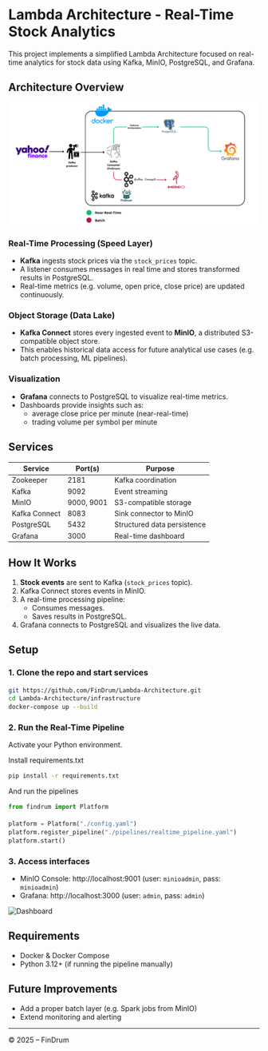 # Lambda Architecture - Real-Time Stock Analytics

This project implements a simplified Lambda Architecture focused on real-time analytics for stock data using Kafka, MinIO, PostgreSQL, and Grafana.

## Architecture Overview

![Architecture](./imgs/architecture.png)

### Real-Time Processing (Speed Layer)

- **Kafka** ingests stock prices via the `stock_prices` topic.
- A listener consumes messages in real time and stores transformed results in PostgreSQL.
- Real-time metrics (e.g. volume, open price, close price) are updated continuously.

### Object Storage (Data Lake)

- **Kafka Connect** stores every ingested event to **MinIO**, a distributed S3-compatible object store.
- This enables historical data access for future analytical use cases (e.g. batch processing, ML pipelines).

### Visualization

- **Grafana** connects to PostgreSQL to visualize real-time metrics.
- Dashboards provide insights such as:
  - average close price per minute (near-real-time)
  - trading volume per symbol per minute

## Services

| Service       | Port(s)    | Purpose                     |
| ------------- | ---------- | --------------------------- |
| Zookeeper     | 2181       | Kafka coordination          |
| Kafka         | 9092       | Event streaming             |
| MinIO         | 9000, 9001 | S3-compatible storage       |
| Kafka Connect | 8083       | Sink connector to MinIO     |
| PostgreSQL    | 5432       | Structured data persistence |
| Grafana       | 3000       | Real-time dashboard         |

## How It Works

1. **Stock events** are sent to Kafka (`stock_prices` topic).
2. Kafka Connect stores events in MinIO.
3. A real-time processing pipeline:
   - Consumes messages.
   - Saves results in PostgreSQL.
4. Grafana connects to PostgreSQL and visualizes the live data.

## Setup

### 1. Clone the repo and start services

```bash
git https://github.com/FinDrum/Lambda-Architecture.git
cd Lambda-Architecture/infrastructure
docker-compose up --build
```

### 2. Run the Real-Time Pipeline

Activate your Python environment.

Install requirements.txt

```bash
pip install -r requirements.txt
```

And run the pipelines

```python
from findrum import Platform

platform = Platform("./config.yaml")
platform.register_pipeline("./pipelines/realtime_pipeline.yaml")
platform.start()
```

### 3. Access interfaces

- MinIO Console: http://localhost:9001 (user: `minioadmin`, pass: `minioadmin`)
- Grafana: http://localhost:3000 (user: `admin`, pass: `admin`)

![Dashboard](./imgs/dasboard.png)

## Requirements

- Docker & Docker Compose
- Python 3.12+ (if running the pipeline manually)

## Future Improvements

- Add a proper batch layer (e.g. Spark jobs from MinIO)
- Extend monitoring and alerting

---

© 2025 – FinDrum
